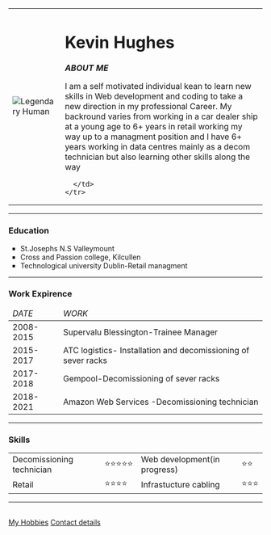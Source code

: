 <!DOCTYPE html>
<html lang="en" dir="ltr">
<!---->
<!--Comments use often while learning to keep note-->

<head>
  <meta charset="utf-8">
  <title>🥶 Kevs personal Site</title>
</head>

<body>

  <table cellspacing=20>
    <!-- changes space on table cells-->
    <tr>
      <!-- table row and td is table data so tr is start of each new block and td is what is contained in that block-->
      <td>
        <!-- img is to ad picture too your page--> <img src="C:\Users\User\Desktop\WEB DEV\HTML PRESONAL SITE\HTML - persoanl site\new pic.jpg" alt="Legendary Human">
        <!-- alt is what will be shown if the image does not load and whatever is stated in the "" is what it will say-->
      </td>
      <td>
        <h1><strong>
            <!-- strong is element indicates that its contents have strong importance, seriousness, or urgency. Browsers typically render the contents in bold type.-->Kevin Hughes
          </strong></h1><i><em><strong>ABOUT ME</strong></em></i>
        <!--The <em> HTML element marks text that has stress emphasis an <i> is for italics font </i>-->
        <p>I am a self motivated individual kean to learn new skills in Web development and coding to take a new direction in my professional Career. My backround varies from working in a car dealer ship at a young age to 6+ years in retail working my way up to a managment position and I have 6+
         years working in data centres mainly as a decom technician but also learning other skills along the way </p>

      </td>
    </tr>
  </table>
  <hr size=4 noshade><!-- line break in the page size is to change thickness and no shade -->
  <h3>Education </h3>
  <ul style="list-style-type:square">
    <!--The <ul> HTML element represents an unordered list of items, typically rendered as a bulleted list.-->
    <li>St.Josephs N.S Valleymount </li>
    <!--li is content of each bullet point ol is also bullet points but numbered-->
    <li>Cross and Passion college, Kilcullen</li>
    <li>Technological university Dublin-Retail managment</li>
  </ul>
  <hr>
  <h3>Work Expirence</h3>
  <table cellspacing="10">
    <thead>
      <tr>
        <td><em>DATE</em></td>
        <td><em>WORK</em></td>
      </tr>
    </thead>
    <tbody>
      <tr>
        <td>2008-2015</td>
        <td>Supervalu Blessington-Trainee Manager</td>
      </tr>
      <tr>
        <td>2015-2017</td>
        <td>ATC logistics- Installation and decomissioning of sever racks</td>
      </tr>
      <tr>
        <td>2017-2018</td>
        <td>Gempool-Decomissioning of sever racks</td>
      </tr>
      <tr>
        <td>2018-2021</td>
        <td>Amazon Web Services -Decomissioning technician</td>
      </tr>
    </tbody>
  </table>
  <hr>
  <h3>Skills</h3>
  <table cellspacing="10">
    <tr>
      <td>Decomissioning technician</td>
      <td>⭐⭐⭐⭐⭐</td>
      <td>Web development(in progress)</td>
      <td>⭐⭐</td>
    </tr>
    <tr>
      <td>Retail</td>
      <td>⭐⭐⭐⭐</td>
      <td>Infrastucture cabling</td>
      <td>⭐⭐⭐</td>

  </table>
  <hr>
  <br>
  <a href="Hobbies.html">My Hobbies</a>
  <!--<a href="#"> is to link a hpyerlink to the word after it sending you to a new window -->
  <a href="contactdetails.html">Contact details</a>
</body>

</html>
